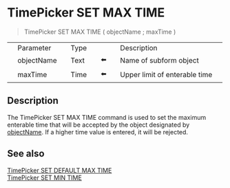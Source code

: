 # TimePicker SET MAX TIME

> TimePicker SET MAX TIME ( objectName ; maxTime )

|     |     |     |     |     |     |     |     |     |
| --- | --- | --- | --- | --- | --- | --- | --- | --- |
|     | Parameter |     | Type |     |     |     | Description |     |
|     | objectName |     | Text |     | ⬅️ |     | Name of subform object |     |
|     | maxTime |     | Time |     | ⬅️ |     | Upper limit of enterable time |     |

## Description

The TimePicker SET MAX TIME command is used to set the maximum enterable time that will be accepted by the object designated by [objectName](# "Name of subform object"). If a higher time value is entered, it will be rejected.

## See also

[TimePicker SET DEFAULT MAX TIME](TimePicker%20SET%20DEFAULT%20MAX%20TIME.md)  
[TimePicker SET MIN TIME](TimePicker%20SET%20MIN%20TIME.md)

